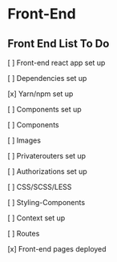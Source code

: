 # Front-End

## Front End List To Do
[ ] Front-end react app set up

[ ] Dependencies set up

[x] Yarn/npm set up

[ ] Components set up

[ ] Components

[ ] Images

[ ] Privaterouters set up

[ ] Authorizations set up

[ ] CSS/SCSS/LESS

[ ] Styling-Components

[ ] Context set up

[ ] Routes

[x] Front-end pages deployed

